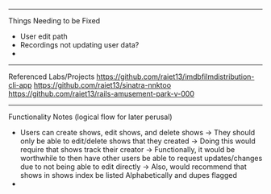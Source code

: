 - - - - - 

Things Needing to be Fixed
- User edit path
- Recordings not updating user data?
- 


- - - - - 


Referenced Labs/Projects
https://github.com/raiet13/imdbfilmdistribution-cli-app
https://github.com/raiet13/sinatra-nnktoo
https://github.com/raiet13/rails-amusement-park-v-000


- - - - - 

Functionality Notes (logical flow for later perusal)
- Users can create shows, edit shows, and delete shows
    -> They should only be able to edit/delete shows that they created
    -> Doing this would require that shows track their creator
    -> Functionally, it would be worthwhile to then have other users be able to request updates/changes due to not being able to edit directly
        -> Also, would recommend that shows in shows index be listed Alphabetically and dupes flagged
- 